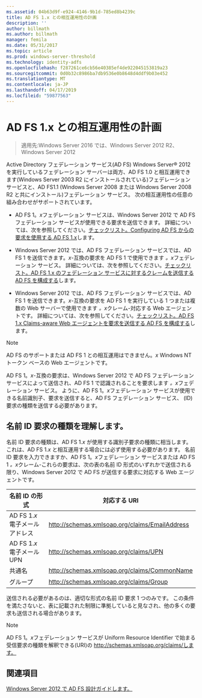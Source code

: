 ```yaml
---
ms.assetid: 04b63d9f-e924-4146-9b1d-785ed8b4239c
title: AD FS 1.x との相互運用性の計画
description: ''
author: billmath
ms.author: billmath
manager: femila
ms.date: 05/31/2017
ms.topic: article
ms.prod: windows-server-threshold
ms.technology: identity-adfs
ms.openlocfilehash: f287261ce6cb56e40385ef4de922045153819a23
ms.sourcegitcommit: 0d0b32c8986ba7db9536e0b8648d4ddf9b03e452
ms.translationtype: MT
ms.contentlocale: ja-JP
ms.lasthandoff: 04/17/2019
ms.locfileid: "59877563"
---
```

# <a name="planning-for-interoperability-with-ad-fs-1x"></a>AD FS 1.x との相互運用性の計画

>適用先:Windows Server 2016 では、Windows Server 2012 R2、Windows Server 2012

Active Directory フェデレーション サービス\(AD FS\) Windows Server® 2012 を実行しているフェデレーション サーバーは両方、AD FS 1.0 と相互運用できます\(Windows Server 2003 R2 にインストールされている\)フェデレーション サービスと、AD FS1.1 \(Windows Server 2008 または Windows Server 2008 R2 と共にインストール\)フェデレーション サービス。 次の相互運用性の任意の組み合わせがサポートされています。  
  
-   AD FS 1。*x*フェデレーション サービスは、Windows Server 2012 で AD FS フェデレーション サービスが使用できる要求を送信できます。 詳細については、次を参照してください。[チェックリスト。Configuring AD FS からの要求を使用する AD FS 1.x](../../ad-fs/deployment/Checklist--Configuring-AD-FS--to-Consume-Claims-from-AD-FS-1.x.md)します。  
  
-   Windows Server 2012 では、AD FS フェデレーション サービスでは、AD FS 1 を送信できます。*x*\-互換の要求を AD FS 1 で使用できます *。x*フェデレーション サービス。 詳細については、次を参照してください。[チェックリスト。AD FS 1.x のフェデレーション サービスに対するクレームを送信する AD FS を構成する](../../ad-fs/deployment/Checklist--Configuring-AD-FS-to-Send-Claims-to-an-AD-FS-1.x-Federation-Service.md)します。  
  
-   Windows Server 2012 では、AD FS フェデレーション サービスでは、AD FS 1 を送信できます。*x*\-互換の要求を AD FS 1 を実行している 1 つまたは複数の Web サーバーで使用できます *。x*クレーム\-対応する Web エージェントです。 詳細については、次を参照してください。[チェックリスト。AD FS 1.x Claims-aware Web エージェントを要求を送信する AD FS を構成する](../../ad-fs/deployment/Checklist--Configuring-AD-FS-to-Send-Claims-to-an-AD-FS-1.x-Claims-Aware-Web-Agent.md)します。  
  
> [!NOTE]  
> AD FS のサポートまたは AD FS 1 との相互運用はできません。*x* Windows NT トークン ベースの Web エージェントです。  
  
AD FS 1。*x*\-互換の要求は、Windows Server 2012 で AD FS フェデレーション サービスによって送信され、AD FS 1 で認識されることを要求します *。x*フェデレーション サービス。 ように、AD FS 1。*x*フェデレーション サービスが使用できる名前識別子、要求を送信すると、AD FS フェデレーション サービス、 \(ID\)要求の種類を送信する必要があります。  
  
## <a name="understanding-the-nameid-claim-type"></a>名前 ID 要求の種類を理解します。  
名前 ID 要求の種類は、AD FS 1.*x* が使用する識別子要求の種類に相当します。 これは、AD FS 1.*x* と相互運用する場合には必ず使用する必要があります。 名前 ID 要求を入力できますか、AD FS 1。*x*フェデレーション サービスまたは AD FS 1 *。x*クレーム\-これらの要求は、次の表の名前 ID 形式のいずれかで送信される限り、Windows Server 2012 で AD FS が送信する要求に対応する Web エージェントです。  
  
|名前 ID の形式|対応する URI|  
|------------------|---------------------|  
|AD FS 1.*x* 電子メール アドレス|http://schemas.xmlsoap.org/claims/EmailAddress|  
|AD FS 1.*x* 電子メール UPN|http://schemas.xmlsoap.org/claims/UPN|  
|共通名|http://schemas.xmlsoap.org/claims/CommonName|  
|グループ|http://schemas.xmlsoap.org/claims/Group|  
  
送信される必要があるのは、適切な形式の名前 ID 要求 1 つのみです。 この条件を満たさないと、表に記載された制限に準拠していると見なされ、他の多くの要求も送信される場合があります。  
  
> [!NOTE]  
> AD FS 1。*x*フェデレーション サービスが Uniform Resource Identifier で始まる受信要求の種類を解釈できる\(URI\)の http://schemas.xmlsoap.org/claims/します。  
  
## <a name="see-also"></a>関連項目
[Windows Server 2012 で AD FS 設計ガイドします。](AD-FS-Design-Guide-in-Windows-Server-2012.md)
